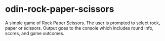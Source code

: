 # odin-rock-paper-scissors

A simple game of Rock Paper Scissors. The user is prompted to select rock, paper or scissors.
Output goes to the console which includes round info, scores, and game outcomes.

